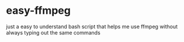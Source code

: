 # easy-ffmpeg
just a easy to understand bash script that helps me use ffmpeg without always typing out the same commands
